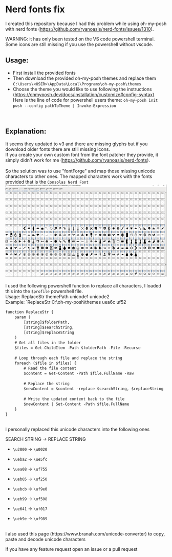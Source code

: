 
# Nerd fonts fix

I created this repository because I had this problem while using oh-my-posh with nerd fonts (https://github.com/ryanoasis/nerd-fonts/issues/1310).

WARNING: it has only been tested on the VS code powershell terminal. Some icons are still missing if you use the powershell without vscode.

## Usage:
* First install the provided fonts
* Then download the provided oh-my-posh themes and replace them  `C:\Users\<USER>\AppData\Local\Programs\oh-my-posh\themes`
* Choose the theme you would like to use following the instructions (https://ohmyposh.dev/docs/installation/customize#config-syntax). Here is the line of code for powershell users theme: `oh-my-posh init pwsh --config pathToTheme | Invoke-Expression`
<br>

## Explanation:
It seems they updated to v3 and there are missing glyphs but if you download older fonts there are still missing icons.
<br>
If you create your own custom font from the font patcher they provide, it simply didn't work for me (https://github.com/ryanoasis/nerd-fonts).
<br>
<br>
So the solution was to use "fontForge" and map those missing unicode characters to other ones. The mapped characters work with the fonts provided that is the `Consolas Nerd Font`
<br>
![](images/2023-07-04-18-22-24.png)
<br>
<br>
I used the following powershell function to replace all characters, I loaded this into the `$profile` powershell file.
<br>
Usage: ReplaceStr themePath unicode1 unicode2
<br>
Example: `ReplaceStr C:\oh-my-posh\themes uea6c uf52 
```
function ReplaceStr {
    param (
        [string]$folderPath,
        [string]$searchString,
        [string]$replaceString
    )
    # Get all files in the folder
    $files = Get-ChildItem -Path $folderPath -File -Recurse

    # Loop through each file and replace the string
    foreach ($file in $files) {
        # Read the file content
        $content = Get-Content -Path $file.FullName -Raw

        # Replace the string
        $newContent = $content -replace $searchString, $replaceString

        # Write the updated content back to the file
        $newContent | Set-Content -Path $file.FullName
    }
}
```

<br>
I personally replaced this unicode characters into the following ones

SEARCH STRING -> REPLACE STRING
<br>
* `\u2800` -> `\u0020` 
* `\ueba2` -> `\ue5fc`
* `\uea08` -> `\uf755` 
* `\ueb05` -> `\uf250` 
* `\uebcb` -> `\uf9e0`
* `\ueb99` -> `\uf508`
* `\ue641` -> `\uf017`

* `\ueb9e` -> `\uf989` 

<br>
I also used this page (https://www.branah.com/unicode-converter) to copy, paste and decode unicode characters
<br>

If you have any feature request open an issue or a pull request




